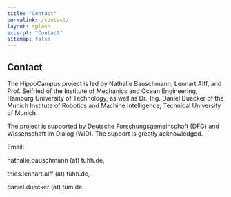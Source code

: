```yaml
---
title: "Contact"
permalink: /contact/
layout: splash
excerpt: "Contact"
sitemap: false
---
```


## Contact

The HippoCampus project is led by Nathalie Bauschmann, Lennart Alff, and Prof. Seifried of the Institute of Mechanics and Ocean Engineering, Hamburg University of Technology, as well as Dr.-Ing. Daniel Duecker of the Munich Institute of Robotics and Machine Intelligence, Technical University of Munich.

The project is supported by Deutsche Forschungsgemeinschaft (DFG) and Wissenschaft im Dialog (WiD). The support is greatly acknowledged.

Email: 

nathalie.bauschmann (at) tuhh.de, 

thies.lennart.alff (at) tuhh.de, 

daniel.duecker (at) tum.de.
